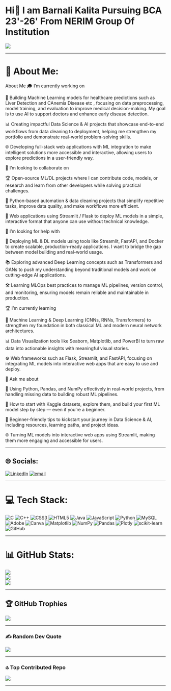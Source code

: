 # Hi👋 I am Barnali Kalita Pursuing BCA 23'-26' From NERIM Group Of Institution

![](https://komarev.com/ghpvc/?username=your-github-barnali13&color=40E0D0)

---

# 💫 About Me:

About Me
🎓 I’m currently working on

🧠 Building Machine Learning models for healthcare predictions such as Liver Detection and CAnemia  Disease etc , focusing on data preprocessing, model training, and evaluation to improve medical decision-making. My goal is to use AI to support doctors and enhance early disease detection.

📊 Creating impactful Data Science & AI projects that showcase end-to-end workflows from data cleaning to deployment, helping me strengthen my portfolio and demonstrate real-world problem-solving skills.

🌐 Developing full-stack web applications with ML integration to make intelligent solutions more accessible and interactive, allowing users to explore predictions in a user-friendly way.

🤝 I’m looking to collaborate on

🏆 Open-source ML/DL projects where I can contribute code, models, or research and learn from other developers while solving practical challenges.

🐍 Python-based automation & data cleaning projects that simplify repetitive tasks, improve data quality, and make workflows more efficient.

🌟 Web applications using Streamlit / Flask to deploy ML models in a simple, interactive format that anyone can use without technical knowledge.

🙌 I’m looking for help with

🚀 Deploying ML & DL models using tools like Streamlit, FastAPI, and Docker to create scalable, production-ready applications. I want to bridge the gap between model building and real-world usage.

📚 Exploring advanced Deep Learning concepts such as Transformers and GANs to push my understanding beyond traditional models and work on cutting-edge AI applications.

🛠 Learning MLOps best practices to manage ML pipelines, version control, and monitoring, ensuring models remain reliable and maintainable in production.

🏆 I’m currently learning

🧠 Machine Learning & Deep Learning (CNNs, RNNs, Transformers) to strengthen my foundation in both classical ML and modern neural network architectures.

📊 Data Visualization tools like Seaborn, Matplotlib, and PowerBI to turn raw data into actionable insights with meaningful visual stories.

⚙️ Web frameworks such as Flask, Streamlit, and FastAPI, focusing on integrating ML models into interactive web apps that are easy to use and deploy.

💬 Ask me about

🐍 Using Python, Pandas, and NumPy effectively in real-world projects, from handling missing data to building robust ML pipelines.

🎯 How to start with Kaggle datasets, explore them, and build your first ML model step by step — even if you’re a beginner.

🔰 Beginner-friendly tips to kickstart your journey in Data Science & AI, including resources, learning paths, and project ideas.

🌐 Turning ML models into interactive web apps using Streamlit, making them more engaging and accessible for users.

---

## 🌐 Socials:
[![LinkedIn](https://img.shields.io/badge/LinkedIn-%230077B5.svg?logo=linkedin&logoColor=white)](https://linkedin.com/in/https://www.linkedin.com/in/barnali-kalita-28300725b/) [![email](https://img.shields.io/badge/Email-D14836?logo=gmail&logoColor=white)](mailto:kalitabarnali57@gmail.com) 

---

# 💻 Tech Stack:
![C](https://img.shields.io/badge/c-%2300599C.svg?style=for-the-badge&logo=c&logoColor=white) ![C++](https://img.shields.io/badge/c++-%2300599C.svg?style=for-the-badge&logo=c%2B%2B&logoColor=white) ![CSS3](https://img.shields.io/badge/css3-%231572B6.svg?style=for-the-badge&logo=css3&logoColor=white) ![HTML5](https://img.shields.io/badge/html5-%23E34F26.svg?style=for-the-badge&logo=html5&logoColor=white) ![Java](https://img.shields.io/badge/java-%23ED8B00.svg?style=for-the-badge&logo=openjdk&logoColor=white) ![JavaScript](https://img.shields.io/badge/javascript-%23323330.svg?style=for-the-badge&logo=javascript&logoColor=%23F7DF1E) ![Python](https://img.shields.io/badge/python-3670A0?style=for-the-badge&logo=python&logoColor=ffdd54) ![MySQL](https://img.shields.io/badge/mysql-4479A1.svg?style=for-the-badge&logo=mysql&logoColor=white) ![Adobe](https://img.shields.io/badge/adobe-%23FF0000.svg?style=for-the-badge&logo=adobe&logoColor=white) ![Canva](https://img.shields.io/badge/Canva-%2300C4CC.svg?style=for-the-badge&logo=Canva&logoColor=white) ![Matplotlib](https://img.shields.io/badge/Matplotlib-%23ffffff.svg?style=for-the-badge&logo=Matplotlib&logoColor=black) ![NumPy](https://img.shields.io/badge/numpy-%23013243.svg?style=for-the-badge&logo=numpy&logoColor=white) ![Pandas](https://img.shields.io/badge/pandas-%23150458.svg?style=for-the-badge&logo=pandas&logoColor=white) ![Plotly](https://img.shields.io/badge/Plotly-%233F4F75.svg?style=for-the-badge&logo=plotly&logoColor=white) ![scikit-learn](https://img.shields.io/badge/scikit--learn-%23F7931E.svg?style=for-the-badge&logo=scikit-learn&logoColor=white) ![GitHub](https://img.shields.io/badge/github-%23121011.svg?style=for-the-badge&logo=github&logoColor=white)

---

# 📊 GitHub Stats:
![](https://github-readme-stats.vercel.app/api?username=barnali13&theme=blue-green&hide_border=false&include_all_commits=true&count_private=true)<br/>
![](https://nirzak-streak-stats.vercel.app/?user=barnali13&theme=blue-green&hide_border=false)<br/>
![](https://github-readme-stats.vercel.app/api/top-langs/?username=barnali13&theme=blue-green&hide_border=false&include_all_commits=true&count_private=true&layout=compact)

---

## 🏆 GitHub Trophies
![](https://github-profile-trophy.vercel.app/?username=barnali13&theme=radical&no-frame=false&no-bg=false&margin-w=4)

---

### ✍️ Random Dev Quote
![](https://quotes-github-readme.vercel.app/api?type=horizontal&theme=radical)

---

### 🔝 Top Contributed Repo
![](https://github-contributor-stats.vercel.app/api?username=barnali13&limit=5&theme=blue-green&combine_all_yearly_contributions=true)

---
